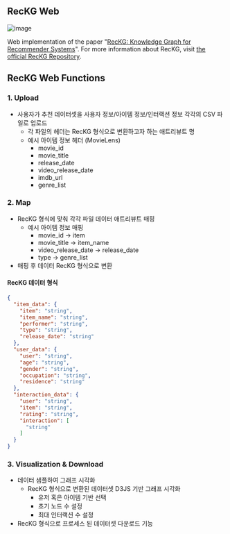 ## RecKG Web
![image](https://github.com/user-attachments/assets/77a650fa-c4ab-44b9-9b2f-e8faa64ba45f)

Web implementation of the paper "[RecKG: Knowledge Graph for Recommender Systems](https://dl.acm.org/doi/10.1145/3605098.3636009)". For more information about RecKG, visit [the official RecKG Repository](https://github.com/tree-jhk/RecKG).

## RecKG Web Functions

### 1. Upload

- 사용자가 추천 데이터셋을 사용자 정보/아이템 정보/인터랙션 정보 각각의 CSV 파일로 업로드
	- 각 파일의 헤더는 RecKG 형식으로 변환하고자 하는 애트리뷰트 명
	- 예시 아이템 정보 헤더 (MovieLens)
		- movie_id
		- movie_title 
		- release_date 
		- video_release_date 
		- imdb_url 
		- genre_list 

### 2. Map

- RecKG 형식에 맞춰 각각 파일 데이터 애트리뷰트 매핑
	- 예시 아이템 정보 매핑 
		- movie_id -> item
		- movie_title -> item_name 
		- video_release_date -> release_date 
		- type -> genre_list 
- 매핑 후 데이터 RecKG 형식으로 변환 

#### RecKG 데이터 형식 

```json
{
  "item_data": {
    "item": "string",
    "item_name": "string",
    "performer": "string",
    "type": "string",
    "release_date": "string"
  },
  "user_data": {
    "user": "string",
    "age": "string",
    "gender": "string",
    "occupation": "string",
    "residence": "string"
  },
  "interaction_data": {
    "user": "string",
    "item": "string",
    "rating": "string",
    "interaction": [
      "string"
    ]
  }
}
```

### 3. Visualization & Download 

- 데이터 샘플하여 그래프 시각화 
	- RecKG 형식으로 변환된 데이터셋 D3JS 기반 그래프 시각화 
		- 유저 혹은 아이템 기반 선택
		- 초기 노드 수 설정
		- 최대 인터랙션 수 설정 
- RecKG 형식으로 프로세스 된 데이터셋 다운로드 기능
